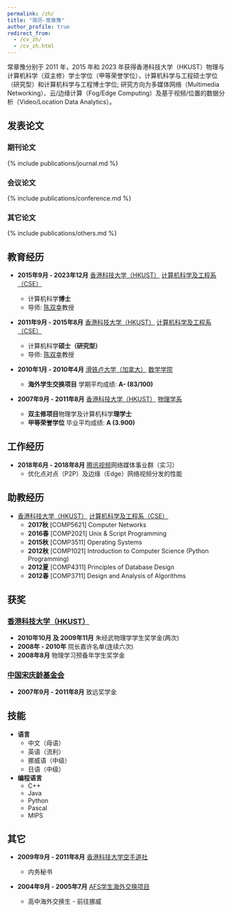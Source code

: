 ```yaml
---
permalink: /zh/
title: "简历-常章豫"
author_profile: true
redirect_from:
  - /cv_zh/
  - /cv_zh.html
---
```


常章豫分别于 2011 年，2015 年和 2023 年获得香港科技大学（HKUST）物理与计算机科学（双主修）学士学位（甲等荣誉学位），计算机科学与工程硕士学位（研究型）和计算机科学与工程博士学位; 研究方向为多媒体网络（Multimedia Networking）、云/边缘计算（Fog/Edge Computing）及基于视频/位置的数据分析（Video/Location Data Analytics）。

## 发表论文

### 期刊论文

{% include publications/journal.md %}

### 会议论文

{% include publications/conference.md %}

### 其它论文

{% include publications/others.md %}

## 教育经历

* **2015年9月 - 2023年12月** [香港科技大学（HKUST）](http://www.ust.hk/) [计算机科学及工程系（CSE）](http://www.cse.ust.hk)
  * 计算机科学**博士**
  * 导师: [陈双幸](http://www.cse.ust.hk/~gchan/)教授

* **2011年9月 - 2015年8月** [香港科技大学（HKUST）](http://www.ust.hk/) [计算机科学及工程系（CSE）](http://www.cse.ust.hk)
  * 计算机科学**硕士（研究型）**
  * 导师: [陈双幸](http://www.cse.ust.hk/~gchan/)教授

* **2010年1月 - 2010年4月** [滑铁卢大学（加拿大）](https://uwaterloo.ca/) [数学学院](https://uwaterloo.ca/math/)
  * **海外学生交换项目** 学期平均成绩: **A- (83/100)**

* **2007年9月 - 2011年8月** [香港科技大学（HKUST）](http://www.ust.hk/) [物理学系](http://physics.ust.hk/)
  * **双主修项目**物理学及计算机科学**理学士**
  * **甲等荣誉学位** 毕业平均成绩: **A (3.900)**

## 工作经历

* **2018年6月 - 2018年8月** [腾讯视频](https://v.qq.com/)网络媒体事业群（实习）
  * 优化点对点（P2P）及边缘（Edge）网络视频分发的性能

## 助教经历

* [香港科技大学（HKUST）](http://www.ust.hk/) [计算机科学及工程系（CSE）](http://www.cse.ust.hk)
  * **2017秋** [COMP5621] Computer Networks
  * **2016春** [COMP2021] Unix & Script Programming
  * **2015秋** [COMP3511] Operating Systems
  * **2012秋** [COMP1021] Introduction to Computer Science (Python Programming)
  * **2012夏** [COMP4311] Principles of Database Design
  * **2012春** [COMP3711] Design and Analysis of Algorithms

## 获奖

### [香港科技大学（HKUST）](http://www.ust.hk/)

* **2010年10月 及 2009年11月** 朱经武物理学学生奖学金(两次)
* **2008年 - 2010年** 院长嘉许名单(连续六次)
* **2008年8月** 物理学习预备年学生奖学金

### [中国宋庆龄基金会](http://www.sclf.org/)

* **2007年9月 - 2011年8月** 致远奖学金
  
## 技能

* **语言**
  * 中文（母语）
  * 英语（流利）
  * 挪威语（中级）
  * 日语（中级）
* **编程语言**
  * C++
  * Java
  * Python
  * Pascal
  * MIPS

## 其它

* **2009年9月 - 2011年8月** [香港科技大学空手道社](https://www.facebook.com/hkustkaratedo/)
  * 内务秘书

* **2004年9月 - 2005年7月** [AFS学生海外交换项目](https://afs.org/)
  * 高中海外交换生 - 前往挪威
